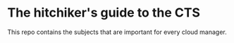 # The hitchiker's guide to the CTS

This repo contains the subjects that are important for every cloud manager.
